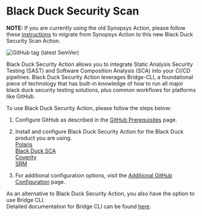 # Black Duck Security Scan

**NOTE:** If you are currently using the old Synopsys Action, please follow these <a href="https://community.blackduck.com/s/article/integrations-black-duck-migration-instructions">instructions</a> to migrate from Synopsys Action to this new Black Duck Security Scan Action. 

![GitHub tag (latest SemVer)](https://img.shields.io/github/v/tag/blackduck-inc/black-duck-security-scan?color=blue&label=Latest%20Version&sort=semver)

Black Duck Security Action allows you to integrate Static Analysis Security Testing (SAST) and Software Composition Analysis (SCA) into your CI/CD pipelines. Black Duck Security Action leverages Bridge-CLI, a foundational piece of technology that has built-in knowledge of how to run all major black duck security testing solutions, plus common workflows for platforms like GitHub.

To use Black Duck Security Action, please follow the steps below:

1. Configure GitHub as described in the [GitHub Prerequisites](https://documentation.blackduck.com/bundle/bridge/page/documentation/c_github-prerequisites.html) page.
  
2. Install and configure Black Duck Security Action for the Black Duck product you are using. <br/>
[Polaris](https://documentation.blackduck.com/bundle/bridge/page/documentation/c_github-polaris.html) <br/>
[Black Duck SCA](https://documentation.blackduck.com/bundle/bridge/page/documentation/c_github-blackduck.html)  <br/>
[Coverity](https://documentation.blackduck.com/bundle/bridge/page/documentation/c_github-coverity.html) <br/>
[SRM](https://documentation.blackduck.com/bundle/bridge/page/documentation/c_github-srm.html) <br/>

3. For additional configuration options, visit the [Additional GitHub Configuration](https://documentation.blackduck.com/bundle/bridge/page/documentation/c_additional-github-parameters.html) page.

As an alternative to Black Duck Security Action, you also have the option to use Bridge CLI. <br/>
Detailed documentation for Bridge CLI can be found [here](https://documentation.blackduck.com/bundle/bridge/page/documentation/c_overview.html).
